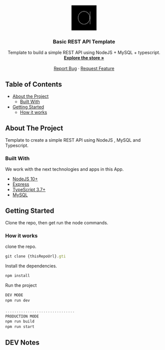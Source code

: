 <!-- PROJECT LOGO -->
<br />
<p align="center">
  <a href="https://github.com/chubuntuarc/TS-Node-MySQL-REST-API-Template">
    <img src="src/assets/images/logo.png" alt="Logo" width="80" height="80">
  </a>

  <h3 align="center">Basic REST API Template</h3>

  <p align="center">
    Template to build a simple REST API using NodeJS + MySQL + typescript.
    <br />
    <a href="https://github.com/chubuntuarc/TS-Node-MySQL-REST-API-Template/"><strong>Explore the store »</strong></a>
    <br />
    <br />
    <a href="https://github.com/chubuntuarc/TS-Node-MySQL-REST-API-Template/issues">Report Bug</a>
    ·
    <a href="https://github.com/chubuntuarc/TS-Node-MySQL-REST-API-Template/issues">Request Feature</a>
  </p>
</p>

<!-- TABLE OF CONTENTS -->
## Table of Contents

* [About the Project](#about-the-project)
  * [Built With](#built-with)
* [Getting Started](#getting-started)
  * [How it works](#how-it-works)

<!-- ABOUT THE PROJECT -->
## About The Project

Template to create a simple REST API using NodeJS , MySQL and Typescript.

### Built With
We work with the next technologies and apps in this App.
* [NodeJS 10+](https://nodejs.org/en/about/)
* [Express](https://expressjs.com/es/starter/installing.html)
* [TypeScript 3.7+](https://www.typescriptlang.org/docs/home.html)
* [MySQL](https://dev.mysql.com/doc/)

## Getting Started
Clone the repo, then get run the node commands.

### How it works

clone the repo.

```javascript
git clone {thisRepoUrl}.gti
```

Install the dependencies.

```javascript
npm install
```

Run the project

```javascript
DEV MODE
npm run dev

...............................
PRODUCTION MODE
npm run build
npm run start
```

## DEV Notes

```
```